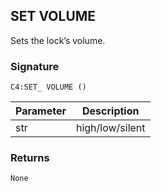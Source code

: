 ## SET VOLUME

Sets the lock’s volume.


### Signature

`C4:SET_ VOLUME ()`


| Parameter | Description |
| --- | --- |
| str | high/low/silent |



### Returns

`None`
